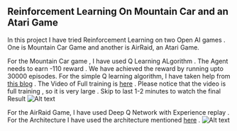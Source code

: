 ## Reinforcement Learning On Mountain Car and an Atari Game

In this project I have tried Reinforcement Learning on two Open AI games . One is Mountain Car Game and another is AirRaid, an Atari Game.

For the Mountain Car game , I have used Q Learning ALgorithm . The Agent needs to earn -110 reward . We have achieved the reward by running upto 30000 episodes. For the simple Q learning algorithm, I have taken help from [this blog](https://medium.com/emergent-future/simple-reinforcement-learning-with-tensorflow-part-0-q-learning-with-tables-and-neural-networks-d195264329d0) . The Video of Full training is [here](https://youtu.be/hClI5zFJlxI) . Please notice that the video is full training , so it is very large . Skip to last 1-2 minutes to watch the final Result  ![Alt text](https://raw.githubusercontent.com/sezan92/ReinforcementOpenAi/master/Final.png) 

For the AirRaid Game, I have used Deep Q Network with Experience replay . For the Architecture I have used the architecture mentioned [here](http://neuro.cs.ut.ee/demystifying-deep-reinforcement-learning/) . ![Alt text](https://raw.githubusercontent.com/sezan92/ReinforcementOpenAi/master/A.png) 
